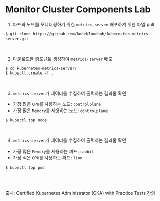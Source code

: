 # Monitor Cluster Components Lab

1. 파드와 노드를 모니터링하기 위한 `metrics-server` 배포하기 위한 파일 pull

```
$ git clone https://github.com/kodekloudhub/kubernetes-metrics-server.git
```

<br>

2. 다운로드한 컴포넌트 생성하여 `metrics-server` 배포

```
$ cd kubernetes-metrics-server/
$ kubectl create -f .
```

<br>

3. `metrics-server`가 데이터를 수집하여 출력하는 결과물 확인

- 가장 많은 `CPU`를 사용하는 노드:  `controlplane`
- 가장 많은 `Memory`를 사용하는 노드:  `controlplane`

```
$ kubectl top node
```

<br>

4. `metrics-server`가 데이터를 수집하여 출력하는 결과물 확인

- 가장 많은 `Memory`를 사용하는 파드: `rabbit`
- 가장 적은 `CPU`를 사용하는 파드: `lion` 

```
$ kubectl top pod
```

<br>

<br>

출처: Certified Kubernetes Administrator (CKA) with Practice Tests 강의

